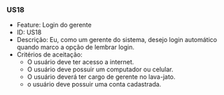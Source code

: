 ### US18

- Feature: Login do gerente
- ID: US18
- Descrição: Eu, como um gerente do sistema, desejo login automático quando marco a opção de lembrar login.
- Critérios de aceitação:
  * O usuário deve ter acesso a internet.
  * O usuário deve possuir um computador ou celular.
  * O usuário deverá ter cargo de gerente no lava-jato.
  * o usuário deve possuir uma conta cadastrada.
